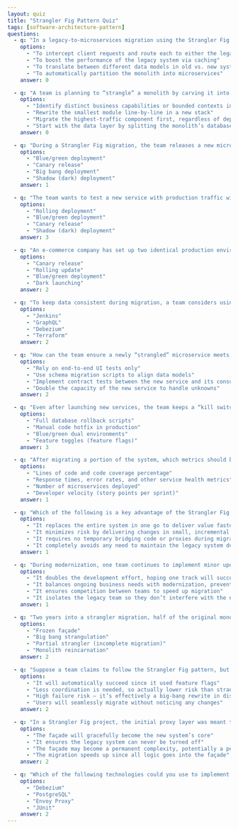 ```yaml
---
layout: quiz
title: "Strangler Fig Pattern Quiz"
tags: [software-architecture-pattern]
questions:
  - q: "In a legacy-to-microservices migration using the Strangler Fig pattern, the team introduces an API gateway (façade) in front of the old system. What is this gateway’s primary role?"
    options:
      - "To intercept client requests and route each to either the legacy or new service as appropriate"
      - "To boost the performance of the legacy system via caching"
      - "To translate between different data models in old vs. new systems"
      - "To automatically partition the monolith into microservices"
    answer: 0

  - q: "A team is planning to “strangle” a monolith by carving it into microservices. What is an effective first step to decide where to start extracting functionality?"
    options:
      - "Identify distinct business capabilities or bounded contexts in the monolith"
      - "Rewrite the smallest module line-by-line in a new stack"
      - "Migrate the highest-traffic component first, regardless of dependencies"
      - "Start with the data layer by splitting the monolith’s database into micro-databases"
    answer: 0

  - q: "During a Strangler Fig migration, the team releases a new microservice by initially routing only 5% of user requests to it while 95% still go to the legacy component. This approach is an example of:"
    options:
      - "Blue/green deployment"
      - "Canary release"
      - "Big bang deployment"
      - "Shadow (dark) deployment"
    answer: 1

  - q: "The team wants to test a new service with production traffic without affecting any end users’ experience. Which deployment strategy should they use?"
    options:
      - "Rolling deployment"
      - "Blue/green deployment"
      - "Canary release"
      - "Shadow (dark) deployment"
    answer: 3

  - q: "An e-commerce company has set up two identical production environments, “Blue” (current) and “Green” (new). They plan to switch all traffic to Green only after it passes production testing. What is this migration strategy?"
    options:
      - "Canary release"
      - "Rolling update"
      - "Blue/green deployment"
      - "Dark launching"
    answer: 2

  - q: "To keep data consistent during migration, a team considers using Change Data Capture (CDC) instead of performing dual-writes in both old and new systems. Which tool exemplifies this CDC approach?"
    options:
      - "Jenkins"
      - "GraphQL"
      - "Debezium"
      - "Terraform"
    answer: 2

  - q: "How can the team ensure a newly “strangled” microservice meets the expectations of other components that used the legacy module’s API?"
    options:
      - "Rely on end-to-end UI tests only"
      - "Use schema migration scripts to align data models"
      - "Implement contract tests between the new service and its consumers"
      - "Double the capacity of the new service to handle unknowns"
    answer: 2

  - q: "Even after launching new services, the team keeps a “kill switch” to immediately disable a new feature if issues arise in production. What mechanism provides this safety net?"
    options:
      - "Full database rollback scripts"
      - "Manual code hotfix in production"
      - "Blue/green dual environments"
      - "Feature toggles (feature flags)"
    answer: 3

  - q: "After migrating a portion of the system, which metrics should be closely monitored to detect any regressions introduced by the new service?"
    options:
      - "Lines of code and code coverage percentage"
      - "Response times, error rates, and other service health metrics"
      - "Number of microservices deployed"
      - "Developer velocity (story points per sprint)"
    answer: 1

  - q: "Which of the following is a key advantage of the Strangler Fig approach compared to a “big bang” rewrite?"
    options:
      - "It replaces the entire system in one go to deliver value faster"
      - "It minimizes risk by delivering changes in small, incremental pieces"
      - "It requires no temporary bridging code or proxies during migration"
      - "It completely avoids any need to maintain the legacy system during the transition"
    answer: 1

  - q: "During modernization, one team continues to implement minor updates in the old system (for urgent needs) while another team builds the new services. What is this dual-track approach intended to achieve?"
    options:
      - "It doubles the development effort, hoping one track will succeed"
      - "It balances ongoing business needs with modernization, preventing the legacy system from stagnating"
      - "It ensures competition between teams to speed up migration"
      - "It isolates the legacy team so they don’t interfere with the new system work"
    answer: 1

  - q: "Two years into a strangler migration, half of the original monolith’s functionality still hasn’t been replaced, leaving the organization straddling two systems indefinitely. Which anti-pattern does this scenario illustrate?"
    options:
      - "Frozen façade"
      - "Big bang strangulation"
      - "Partial strangler (incomplete migration)"
      - "Monolith reincarnation"
    answer: 2

  - q: "Suppose a team claims to follow the Strangler Fig pattern, but in practice they build the entire replacement system behind the scenes and then cut over all at once. What risk does this “hidden big-bang” approach carry?"
    options:
      - "It will automatically succeed since it used feature flags"
      - "Less coordination is needed, so actually lower risk than strangling"
      - "High failure risk – it’s effectively a big-bang rewrite in disguise"
      - "Users will seamlessly migrate without noticing any changes"
    answer: 2

  - q: "In a Strangler Fig project, the initial proxy layer was meant to be temporary. Instead, the team keeps enhancing this gateway with more logic and never retires it even after migrating all features. What is the likely consequence of this “frozen façade” anti-pattern?"
    options:
      - "The façade will gracefully become the new system’s core"
      - "It ensures the legacy system can never be turned off"
      - "The façade may become a permanent complexity, potentially a performance bottleneck or single point of failure"
      - "The migration speeds up since all logic goes into the façade"
    answer: 2

  - q: "Which of the following technologies could you use to implement the Strangler Fig façade and gradually route traffic between the monolith and new microservices?"
    options:
      - "Debezium"
      - "PostgreSQL"
      - "Envoy Proxy"
      - "JUnit"
    answer: 2
---
```

